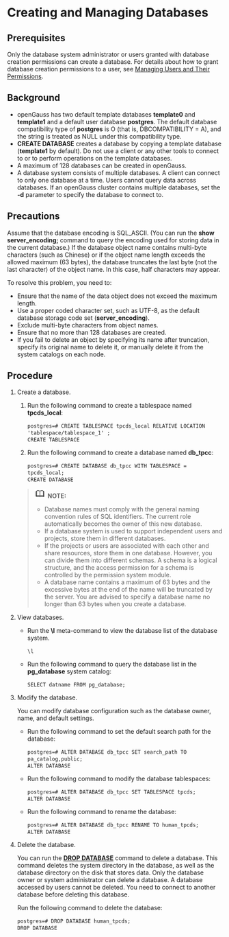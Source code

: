 # Creating and Managing Databases<a name="EN-US_TOPIC_0242370181"></a>

## Prerequisites<a name="en-us_topic_0237120295_en-us_topic_0059779126_s82a10b03aef44f24a8b835912c58dd5b"></a>

Only the database system administrator or users granted with database creation permissions can create a database. For details about how to grant database creation permissions to a user, see  [Managing Users and Their Permissions](managing-users-and-their-permissions.md).

## Background<a name="en-us_topic_0237120295_en-us_topic_0059779126_s4b8e4eb214404dc8a2dfd174a7245290"></a>

-   openGauss has two default template databases  **template0**  and  **template1**  and a default user database  **postgres**. The default database compatibility type of **postgres** is O (that is, DBCOMPATIBILITY = A), and the string is treated as NULL under this compatibility type.
-   **CREATE DATABASE**  creates a database by copying a template database \(**template1**  by default\). Do not use a client or any other tools to connect to or to perform operations on the template databases.
-   A maximum of 128 databases can be created in openGauss.
-   A database system consists of multiple databases. A client can connect to only one database at a time. Users cannot query data across databases. If an openGauss cluster contains multiple databases, set the  **-d**  parameter to specify the database to connect to.

## Precautions<a name="en-us_topic_0237120295_en-us_topic_0059779126_section19939134010190"></a>

Assume that the database encoding is SQL\_ASCII. \(You can run the  **show server\_encoding;**  command to query the encoding used for storing data in the current database.\) If the database object name contains multi-byte characters \(such as Chinese\) or if the object name length exceeds the allowed maximum \(63 bytes\), the database truncates the last byte \(not the last character\) of the object name. In this case, half characters may appear.

To resolve this problem, you need to:

-   Ensure that the name of the data object does not exceed the maximum length.
-   Use a proper coded character set, such as UTF-8, as the default database storage code set \(**server\_encoding**\).
-   Exclude multi-byte characters from object names.
-   Ensure that no more than 128 databases are created.
-   If you fail to delete an object by specifying its name after truncation, specify its original name to delete it, or manually delete it from the system catalogs on each node.

## Procedure<a name="en-us_topic_0237120295_en-us_topic_0059779126_s2c34996198bd4ad8b9eb15de09d68bcb"></a>

1.  Create a database.

    1.  Run the following command to create a tablespace named  **tpcds\_local**:

        ```
        postgres=# CREATE TABLESPACE tpcds_local RELATIVE LOCATION 'tablespace/tablespace_1' ;
        CREATE TABLESPACE
        ```

    2.  Run the following command to create a database named  **db\_tpcc**:

        ```
        postgres=# CREATE DATABASE db_tpcc WITH TABLESPACE = tpcds_local;
        CREATE DATABASE
        ```

    >![](public_sys-resources/icon-note.gif) **NOTE:**   
    >-   Database names must comply with the general naming convention rules of SQL identifiers. The current role automatically becomes the owner of this new database.  
    >-   If a database system is used to support independent users and projects, store them in different databases.  
    >-   If the projects or users are associated with each other and share resources, store them in one database. However, you can divide them into different schemas. A schema is a logical structure, and the access permission for a schema is controlled by the permission system module.  
    >-   A database name contains a maximum of 63 bytes and the excessive bytes at the end of the name will be truncated by the server. You are advised to specify a database name no longer than 63 bytes when you create a database.  

2.  View databases.
    -   Run the  **\\l**  meta-command to view the database list of the database system.

        ```
        \l
        ```

    -   Run the following command to query the database list in the  **pg\_database**  system catalog:

        ```
        SELECT datname FROM pg_database;
        ```

3.  Modify the database.

    You can modify database configuration such as the database owner, name, and default settings.

    -   Run the following command to set the default search path for the database:

        ```
        postgres=# ALTER DATABASE db_tpcc SET search_path TO pa_catalog,public;
        ALTER DATABASE
        ```

    -   Run the following command to modify the database tablespaces:

        ```
        postgres=# ALTER DATABASE db_tpcc SET TABLESPACE tpcds;
        ALTER DATABASE
        ```

    -   Run the following command to rename the database:

        ```
        postgres=# ALTER DATABASE db_tpcc RENAME TO human_tpcds;
        ALTER DATABASE
        ```

4.  Delete the database.

    You can run the  **[DROP DATABASE](drop-database.md)**  command to delete a database. This command deletes the system directory in the database, as well as the database directory on the disk that stores data. Only the database owner or system administrator can delete a database. A database accessed by users cannot be deleted. You need to connect to another database before deleting this database.

    Run the following command to delete the database:

    ```
    postgres=# DROP DATABASE human_tpcds;
    DROP DATABASE
    ```


